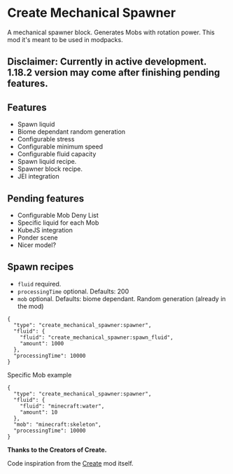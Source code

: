 # Create Mechanical Spawner

A mechanical spawner block. Generates Mobs with rotation power.
This mod it's meant to be used in modpacks. 

## Disclaimer: Currently in active development. 1.18.2 version may come after finishing pending features.


## Features
- Spawn liquid
- Biome dependant random generation
- Configurable stress
- Configurable minimum speed
- Configurable fluid capacity
- Spawn liquid recipe.
- Spawner block recipe.
- JEI integration

## Pending features
- Configurable Mob Deny List
- Specific liquid for each Mob
- KubeJS integration
- Ponder scene
- Nicer model?

## Spawn recipes
- `fluid` required.
- `processingTime` optional. Defaults: 200
- `mob` optional. Defaults: biome dependant.
  Random generation (already in the mod)
```
{
  "type": "create_mechanical_spawner:spawner",
  "fluid": {
    "fluid": "create_mechanical_spawner:spawn_fluid",
    "amount": 1000
  },
  "processingTime": 10000
}
```
Specific Mob example
```
{
  "type": "create_mechanical_spawner:spawner",
  "fluid": {
    "fluid": "minecraft:water",
    "amount": 10
  },
  "mob": "minecraft:skeleton",
  "processingTime": 10000
}
```

**Thanks to the Creators of Create.**

Code inspiration from the [Create](https://www.curseforge.com/minecraft/mc-mods/create "Create") mod itself.

